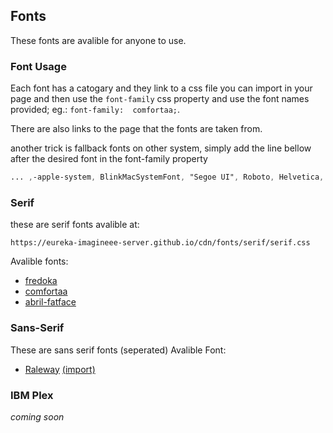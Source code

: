 ## Fonts
These fonts are avalible for anyone to use.
### Font Usage
Each font has a catogary and they link to a css file you can import in your page and then use the ```font-family``` css property and use the font names provided; eg.: ```font-family:  comfortaa;```.

There are also links to the page that the fonts are taken from.

another trick is fallback fonts on other system, simply add the line bellow after the desired font in the font-family property
```css
... ,-apple-system, BlinkMacSystemFont, "Segoe UI", Roboto, Helvetica, Arial, sans-serif, "Apple Color Emoji", "Segoe UI Emoji", "Segoe UI Symbol";
```
### Serif
these are serif fonts avalible at:
```
https://eureka-imagineee-server.github.io/cdn/fonts/serif/serif.css
```
Avalible fonts:
- [fredoka](https://fonts.google.com/specimen/Fredoka+One)
- [comfortaa](https://fonts.google.com/specimen/Comfortaa)
- [abril-fatface](https://fonts.google.com/specimen/Abril+Fatface)

### Sans-Serif
These are sans serif fonts (seperated)
Avalible Font:
- [Raleway](https://fonts.google.com/specimen/Raleway) [(import)](https://eureka-imagineee-server.github.io/cdn/fonts/sans-serif/raleway.css)
### IBM Plex
*coming soon*
